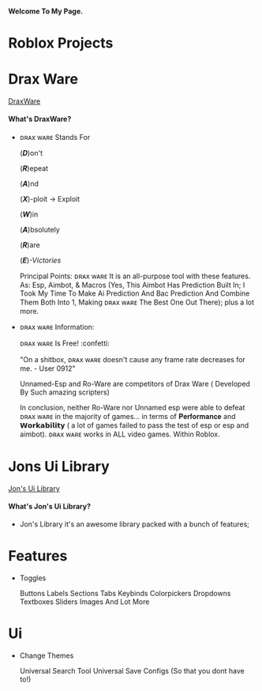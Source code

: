 #### Welcome To My Page.

# Roblox Projects
# Drax Ware
[DraxWare](https://github.com/Jonatanortiz2/DraxWare)
#### What's DraxWare?
*   ᴅʀᴀx ᴡᴀʀᴇ Stands For
    
    (***D***)on't
    
    (***R***)epeat
    
    (***A***)nd
    
    (***X***)-ploit -> Exploit

    (***W***)in
    
    (***A***)bsolutely
    
    (***R***)are
    
    (***E***)*-Victories*

    Principal Points: ᴅʀᴀx ᴡᴀʀᴇ It is an all-purpose tool with these features. As: 
    Esp, Aimbot, & Macros (Yes, This Aimbot Has Prediction Built In; I Took My Time To Make Ai Prediction
    And Bac Prediction And Combine Them Both Into 1, Making ᴅʀᴀx ᴡᴀʀᴇ The Best One Out There); plus a lot more.

*   ᴅʀᴀx ᴡᴀʀᴇ Information: 

    ᴅʀᴀx ᴡᴀʀᴇ Is Free! :confetti:
    
    "On a shitbox, ᴅʀᴀx ᴡᴀʀᴇ doesn't cause any frame rate decreases for me. - User 0912"

    Unnamed-Esp and Ro-Ware are competitors of Drax Ware ( Developed By Such amazing scripters)

    In conclusion, neither Ro-Ware nor Unnamed esp were able to defeat ᴅʀᴀx ᴡᴀʀᴇ in the majority of games... 
    in terms of 𝐏𝐞𝐫𝐟𝐨𝐫𝐦𝐚𝐧𝐜𝐞 and 𝗪𝗼𝗿𝗸𝗮𝗯𝗶𝗹𝗶𝘁𝘆 ( a lot of games failed to pass the test of esp or esp and aimbot). 
    ᴅʀᴀx ᴡᴀʀᴇ works in ALL video games. Within Roblox.
    
# Jons Ui Library
[Jon's Ui Library](https://github.com/Jonatanortiz2/Jons-Ui-Library)
#### What's Jon's Ui Library?
*   Jon's Library it's an awesome library packed with a bunch of features;

# Features 
*   Toggles

    Buttons
    Labels
    Sections
    Tabs
    Keybinds
    Colorpickers
    Dropdowns
    Textboxes
    Sliders
    Images
    And Lot More
 
# Ui
*   Change Themes

    Universal Search Tool
    Universal Save Configs (So that you dont have to!)
